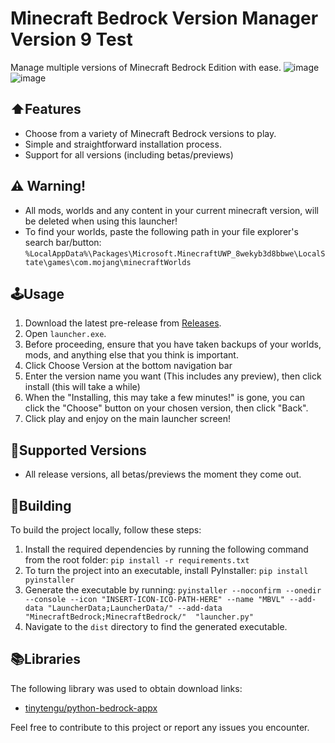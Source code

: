 # Minecraft Bedrock Version Manager Version 9 Test

Manage multiple versions of Minecraft Bedrock Edition with ease.
![image](https://github.com/user-attachments/assets/163c90f3-81ec-4bfb-ba43-3ea6fd538334)
<br>
![image](https://github.com/user-attachments/assets/a3794102-44ca-4e8b-bc64-a45d72b15a7b)


## ⬆️Features
- Choose from a variety of Minecraft Bedrock versions to play.
- Simple and straightforward installation process.
- Support for all versions (including betas/previews)

## ⚠ Warning!
- All mods, worlds and any content in your current minecraft version, will be deleted when using this launcher!
- To find your worlds, paste the following path in your file explorer's search bar/button:
   `%LocalAppData%\Packages\Microsoft.MinecraftUWP_8wekyb3d8bbwe\LocalState\games\com.mojang\minecraftWorlds`
  
## 🕹️Usage
1. Download the latest pre-release from [Releases](https://github.com/crystalvortex/Minecraft-Bedrock-Version-Manager/releases).
2. Open `launcher.exe`.
3. Before proceeding, ensure that you have taken backups of your worlds, mods, and anything else that you think is important.
4. Click Choose Version at the bottom navigation bar
5. Enter the version name you want (This includes any preview), then click install (this will take a while)
6. When the "Installing, this may take a few minutes!" is gone, you can click the "Choose" button on your chosen version, then click "Back".
7. Click play and enjoy on the main launcher screen!
   
## 📃Supported Versions

- All release versions, all betas/previews the moment they come out.

## 🔨Building

To build the project locally, follow these steps:

1. Install the required dependencies by running the following command from the root folder:
   `pip install -r requirements.txt`
2. To turn the project into an executable, install PyInstaller:
   `pip install pyinstaller`
3. Generate the executable by running:
   `pyinstaller --noconfirm --onedir --console --icon "INSERT-ICON-ICO-PATH-HERE" --name "MBVL" --add-data "LauncherData;LauncherData/" --add-data "MinecraftBedrock;MinecraftBedrock/"  "launcher.py"`
4. Navigate to the `dist` directory to find the generated executable.

## 📚Libraries

The following library was used to obtain download links:
- [tinytengu/python-bedrock-appx](https://github.com/tinytengu/python-bedrock-appx)

Feel free to contribute to this project or report any issues you encounter.
